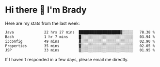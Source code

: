# Hi there 👋 I'm Brady

Here are my stats from the last week:
<!--START_SECTION:waka-->

```txt
Java              22 hrs 27 mins  ███████████████████▓░░░░░   78.38 %
Bash              1 hr 7 mins     █░░░░░░░░░░░░░░░░░░░░░░░░   03.94 %
i3config          49 mins         ▓░░░░░░░░░░░░░░░░░░░░░░░░   02.90 %
Properties        35 mins         ▓░░░░░░░░░░░░░░░░░░░░░░░░   02.05 %
JSP               33 mins         ▒░░░░░░░░░░░░░░░░░░░░░░░░   01.95 %
```

<!--END_SECTION:waka-->

If I haven't responded in a few days, please email me directly. 

